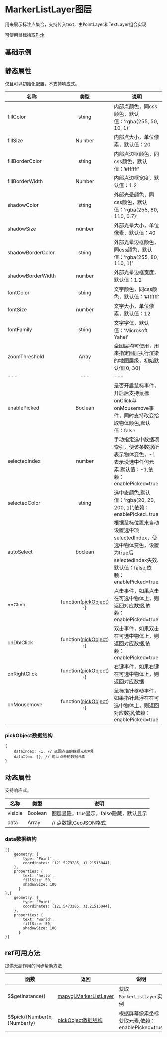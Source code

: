 # MarkerListLayer图层
用来展示标注点集合，支持传入text，由PointLayer和TextLayer组合实现

可使用鼠标拾取[Pick](https://mapv.baidu.com/gl/docs/Pick.html)

## 基础示例

<vuep template="#example"></vuep>

<script v-pre type="text/x-template" id="example">

  <template>
    <div class="bmap-page-container">
      <el-bmap vid="bmapDemo" :zoom="zoom" :center="center" class="bmap-demo">
        <el-bmapv-view>
            <el-bmapv-marker-list-layer :visible="visible" :data="data"></el-bmapv-marker-list-layer>
        </el-bmapv-view>
      </el-bmap>
      <div>
        <button @click.prevent="switchVisible">切换显隐</button>
      </div>
    </div>
  </template>

  <style>
    .bmap-demo {
      height: 300px;
    }
  </style>

  <script>
  
    module.exports = {
      name: 'bmap-page',
      data() {
        return {
          zoom: 14,
          center: [121.5273285, 31.21515044],
          data: [{
              geometry: {
                  type: 'Point',
                  coordinates: [121.5273285, 31.21515044],
              },
              properties: {
                  text: 'hello',
                  fillSize: 50,
                  shadowSize: 100
                }
          },{
              geometry: {
                  type: 'Point',
                  coordinates: [121.5473285, 31.21515044],
              },
              properties: {
                  text: 'world',
                  fillSize: 50,
                  shadowSize: 100
                }
          }],
          visible: true
        };
      },
      mounted(){
      },
      methods: {
        switchVisible(){
          this.visible = !this.visible;
        }
      }
    };
  </script>

</script>


## 静态属性
仅且可以初始化配置，不支持响应式。

名称 | 类型 | 说明
---|:---:|---
fillColor | string | 内部点颜色，同css颜色，默认值：’rgba(255, 50, 10, 1)’
fillSize | Number | 内部点大小，单位像素，默认值：20
fillBorderColor | string | 内部点边框颜色，同css颜色，默认值：’#ffffff’
fillBorderWidth | Number | 内部点边框宽度，默认值：1.2
shadowColor | string | 外部光晕颜色，同css颜色，默认值：’rgba(255, 80, 110, 0.7)’
shadowSize | number | 外部光晕大小，单位像素，默认值：40
shadowBorderColor | string | 外部光晕边框颜色，同css颜色，默认值：’rgba(255, 80, 110, 1)’
shadowBorderWidth | number | 外部光晕边框宽度，默认值：1.2
fontColor | string | 文字颜色，同css颜色，默认值：’#ffffff’
fontSize | number | 文字大小，单位像素，默认值：12
fontFamily | string | 文字字体，默认值：’Microsoft Yahei’
zoomThreshold | Array | 全图层均可使用，用来指定图层执行渲染的地图层级，初始默认值[0, 30]
---|---|---
enablePicked | Boolean | 是否开启鼠标事件，开启后支持鼠标onClick与onMousemove事件，同时支持改变拾取物体颜色,默认值：false
selectedIndex | number | 手动指定选中数据项索引，使该条数据所表示物体变色，-1表示没选中任何元素.默认值：-1,依赖：enablePicked=true
selectedColor | string | 选中态颜色,默认值：’rgba(20, 20, 200, 1)’,依赖：enablePicked=true
autoSelect | boolean | 根据鼠标位置来自动设置选中项selectedIndex，使选中物体变色，设置为true后selectedIndex失效.默认值：false,依赖：enablePicked=true
onClick | function([pickObject](#pickObject数据结构)){} | 点击事件，如果点击在可选中物体上，则返回对应数据,依赖：enablePicked=true
onDblClick | function([pickObject](#pickObject数据结构)){} | 双击事件，如果双击在可选中物体上，则返回对应数据,依赖：enablePicked=true
onRightClick | function([pickObject](#pickObject数据结构)){} | 右键事件，如果右键在可选中物体上，则返回对应数据
onMousemove | function([pickObject](#pickObject数据结构)){} | 鼠标指针移动事件，如果指针悬浮在在可选中物体上，则返回对应数据,依赖：enablePicked=true

### pickObject数据结构
```
{
    dataIndex: -1, // 返回点击的数据元素索引
    dataItem: {}, // 返回点击的数据元素
}
```



## 动态属性
支持响应式。

名称 | 类型 | 说明
---|---|---|
visible | Boolean | 图层显隐，true显示，false隐藏，默认显示
data | Array  | // 点数据,GeoJSON格式
                         
### data数据结构
```
[{
    geometry: {
        type: 'Point',
        coordinates: [121.5273285, 31.21515044],
    },
    properties: {
        text: 'hello',
        fillSize: 50,
        shadowSize: 100
      }
},{
    geometry: {
        type: 'Point',
        coordinates: [121.5473285, 31.21515044],
    },
    properties: {
        text: 'world',
        fillSize: 50,
        shadowSize: 100
      }
}]
```

## ref可用方法
提供无副作用的同步帮助方法

函数 | 返回 | 说明
---|---|---|
$$getInstance() | [mapvgl.MarkerListLayer](https://mapv.baidu.com/gl/docs/MarkerListLayer.html) | 获取`MarkerListLayer`实例
$$pick({Number}x, {Number}y) | [pickObject数据结构](#pickObject数据结构) | 根据屏幕像素坐标获取元素,依赖：enablePicked=true
